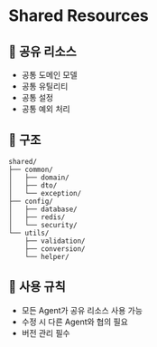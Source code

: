 # Shared Resources

## 🎯 공유 리소스
- 공통 도메인 모델
- 공통 유틸리티
- 공통 설정
- 공통 예외 처리

## 📁 구조
```
shared/
├── common/
│   ├── domain/
│   ├── dto/
│   └── exception/
├── config/
│   ├── database/
│   ├── redis/
│   └── security/
└── utils/
    ├── validation/
    ├── conversion/
    └── helper/
```

## 🔄 사용 규칙
- 모든 Agent가 공유 리소스 사용 가능
- 수정 시 다른 Agent와 협의 필요
- 버전 관리 필수
